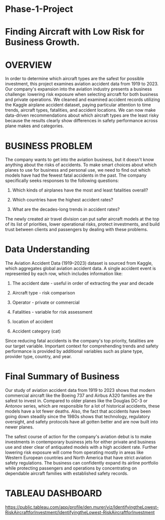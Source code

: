 # Phase-1-Project
# Finding Aircraft with Low Risk for Business Growth.

# **OVERVIEW**

In order to determine which aircraft types are the safest for possible investment, this project examines aviation accident data from 1919 to 2023. Our company's expansion into the aviation industry presents a business challenge: lowering risk exposure when selecting aircraft for both business and private operations. We cleaned and examined accident records utilizing the Kaggle airplane accident dataset, paying particular attention to time trends, aircraft types, fatalities, and accident locations. We can now make data-driven recommendations about which aircraft types are the least risky because the results clearly show differences in safety performance across plane makes and categories.

# **BUSINESS PROBLEM**

The company wants to get into the aviation business, but it doesn't know anything about the risks of accidents. To make smart choices about which planes to use for business and personal use, we need to find out which models have had the fewest fatal accidents in the past.
The company specifically seeks responses to the following questions:

1. Which kinds of airplanes have the most and least fatalities overall?

2. Which countries have the highest accident rates?

3. What are the decades-long trends in accident rates?

The newly created air travel division can put safer aircraft models at the top of its list of priorities, lower operational risks, protect investments, and build trust between clients and passengers by dealing with these problems.

# **Data Understanding**

The Aviation Accident Data (1919–2023) dataset is sourced from Kaggle, which aggregates global aviation accident data. A single accident event is represented by each row, which includes information like:

1. The accident date - useful in order of extracting the year and decade

2. Aircraft type - risk comparison

3. Operator - private or commercial

4. Fatalities - variable for risk assessment

5. location of accident

6. Accident category (cat)

Since reducing fatal accidents is the company's top priority, fatalities are our target variable. Important context for comprehending trends and safety performance is provided by additional variables such as plane type, provider type, country, and year.

# **Final Summary of Business**

Our study of aviation accident data from 1919 to 2023 shows that modern commercial aircraft like the Boeing 737 and Airbus A320 families are the safest to invest in. Compared to older planes like the Douglas DC-3 or Antonov series, which are responsible for a lot of historical accidents, these models have a lot fewer deaths. Also, the fact that accidents have been going down steadily since the 1980s shows that technology, regulatory oversight, and safety protocols have all gotten better and are now built into newer planes.

The safest course of action for the company's aviation debut is to make investments in contemporary business jets for either private and business use and steer clear of antiquated models with a high accident rate. Further lowering risk exposure will come from operating mostly in areas like Western European countries and North America that have strict aviation safety regulations. The business can confidently expand its airline portfolio while protecting passengers and operations by concentrating on dependable aircraft families with established safety records.

# TABLEAU DASHBOARD

https://public.tableau.com/app/profile/den.murer/viz/IdentifyingtheLowest-RiskAircraftforInvestment/IdentifyingtheLowest-RiskAircraftforInvestment

